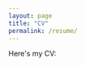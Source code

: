 ```yaml
---
layout: page
title: "CV"
permalink: /resume/
---
```


Here's my CV:

<object data="/assets/github_atoyebi_theActualCV_jan31" width="100%" height="600"></object>
